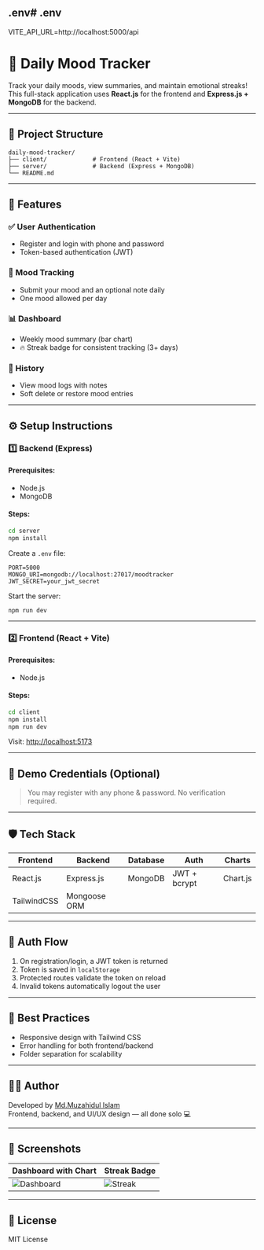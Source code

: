 ## .env# .env
VITE_API_URL=http://localhost:5000/api


# 🧠 Daily Mood Tracker

Track your daily moods, view summaries, and maintain emotional streaks!  
This full-stack application uses **React.js** for the frontend and **Express.js + MongoDB** for the backend.

---

## 📂 Project Structure

```
daily-mood-tracker/
├── client/             # Frontend (React + Vite)
├── server/             # Backend (Express + MongoDB)
└── README.md
```

---

## 🚀 Features

### ✅ User Authentication
- Register and login with phone and password
- Token-based authentication (JWT)

### 📅 Mood Tracking
- Submit your mood and an optional note daily
- One mood allowed per day

### 📊 Dashboard
- Weekly mood summary (bar chart)
- 🔥 Streak badge for consistent tracking (3+ days)

### 📜 History
- View mood logs with notes
- Soft delete or restore mood entries

---

## ⚙️ Setup Instructions

### 1️⃣ Backend (Express)

#### Prerequisites:
- Node.js
- MongoDB

#### Steps:
```bash
cd server
npm install
```

Create a `.env` file:

```env
PORT=5000
MONGO_URI=mongodb://localhost:27017/moodtracker
JWT_SECRET=your_jwt_secret
```

Start the server:

```bash
npm run dev
```

---

### 2️⃣ Frontend (React + Vite)

#### Prerequisites:
- Node.js

#### Steps:
```bash
cd client
npm install
npm run dev
```

Visit: [http://localhost:5173](http://localhost:5173)

---

## 🧪 Demo Credentials (Optional)

> You may register with any phone & password. No verification required.

---

## 🛡️ Tech Stack

| Frontend   | Backend       | Database | Auth         | Charts     |
|------------|---------------|----------|--------------|------------|
| React.js   | Express.js    | MongoDB  | JWT + bcrypt | Chart.js   |
| TailwindCSS| Mongoose ORM  |          |              |            |

---

## 🔐 Auth Flow

1. On registration/login, a JWT token is returned
2. Token is saved in `localStorage`
3. Protected routes validate the token on reload
4. Invalid tokens automatically logout the user

---

## 🧼 Best Practices

- Responsive design with Tailwind CSS
- Error handling for both frontend/backend
- Folder separation for scalability

---

## 🧑‍💻 Author

Developed by [Md.Muzahidul Islam](mailto:muzahidulisla.munna75@gmail.com)  
Frontend, backend, and UI/UX design — all done solo 💻

---

## 📸 Screenshots

| Dashboard with Chart | Streak Badge |
|----------------------|--------------|
| ![Dashboard](./assets/dashboard.png) | ![Streak](./assets/streak.png) |

---

## 📜 License

MIT License
